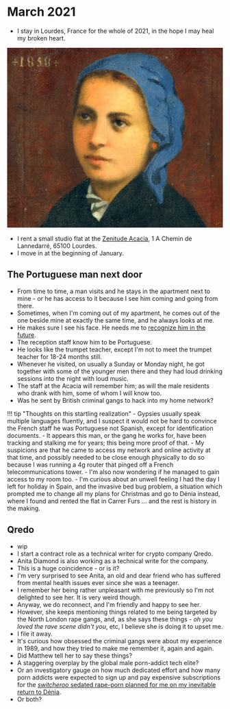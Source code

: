 # March 2021

<div id="google_translate_element"></div>
<script type="text/javascript" src="//translate.google.com/translate_a/element.js?cb=googleTranslateElementInit"></script>
<script type="text/javascript">
function googleTranslateElementInit() {
  new google.translate.TranslateElement({pageLanguage: 'en'}, 'google_translate_element');
}
</script>

- I stay in Lourdes, France for the whole of 2021, in the hope I may heal my broken heart. 

![Bernadette](../../content/images/bernadette.jpg)

- I rent a small studio flat at the [Zenitude Acacia](https://www.zenitude-hotel-residences.com/fr_FR/residence/lourdes/121), 1 A Chemin de Lannedarré, 65100 Lourdes.
- I move in at the beginning of January.

## The Portuguese man next door 

- From time to time, a man visits and he stays in the apartment next to mine - or he has access to it because I see him coming and going from there.
- Sometimes, when I'm coming out of my apartment, he comes out of the one beside mine at exactly the same time, and he always looks at me.
- He makes sure I see his face. He needs me to [recognize him in the future](../../crimes/protagonists/vidal-sastre.md#the-younger-brother-of-the-first-man).
- The reception staff know him to be Portuguese. 
- He looks like the trumpet teacher, except I'm not to meet the trumpet teacher for 18-24 months still.
- Whenever he visited, on usually a Sunday or Monday night, he got together with some of the younger men there and they had loud drinking sessions into the night with loud music.
- The staff at the Acacia will remember him; as will the male residents who drank with him, some of whom I will know too.
- Was he sent by British criminal gangs to hack into my home network?

!!! tip "Thoughts on this startling realization"
    - Gypsies usually speak multiple languages fluently, and I suspect it would not be hard to convince the French staff he was Portuguese not Spanish, except for identification documents.
    - It appears this man, or the gang he works for, have been tracking and stalking me for years; this being more proof of that.
    - My suspicions are that he came to access my network and online activity at that time, and possibly needed to be close enough physically to do so because I was running a 4g router that pinged off a French telecommunications tower.
    - I'm also now wondering if he managed to gain access to my room too.
    - I'm curious about an unwell feeling I had the day I left for holiday in Spain, and the invasive bed bug problem, a situation which prompted me to change all my plans for Christmas and go to Dénia instead, where I found and rented the flat in Carrer Furs ... and the rest is history in the making.

## Qredo

- wip
- I start a contract role as a technical writer for crypto company Qredo.
- Anita Diamond is also working as a technical write for the company.
- This is a huge coincidence - or is it?
- I'm very surprised to see Anita, an old and dear friend who has suffered from mental health issues ever since she was a teenager.
- I remember her being rather unpleasant with me previously so I'm not delighted to see her. It is very weird though.
- Anyway, we do reconnect, and I'm friendly and happy to see her.
- However, she keeps mentioning things related to me being targeted by the North London rape gangs, and, as she says these things - *oh you loved the rave scene didn't you*, etc, I believe she is doing it to upset me.
- I file it away.
- It's curious how obsessed the criminal gangs were about my experience in 1989, and how they tried to make me remember it, again and again.
- Did Matthew tell her to say these things?
- A staggering overplay by the global male porn-addict tech elite? 
- Or an investigatory gauge on how much dedicated effort and how many porn addicts were expected to sign up and pay expensive subscriptions for the [*switcheroo* sedated rape-porn planned for me on my inevitable return to Dénia](../../crimes/protagonists/vidal-sastre.md#four-distinct-men).
- Or both?

